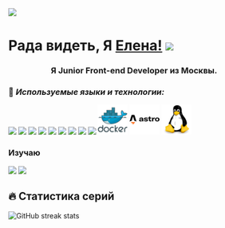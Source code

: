  <div id="header" >
  <img src="https://media.giphy.com/media/v1.Y2lkPTc5MGI3NjExZmZqaGllbHZxNTMxYzJnZm1qcm5jcmxhNzRlZ2VxN2lnaGljbTcxeiZlcD12MV9pbnRlcm5hbF9naWZfYnlfaWQmY3Q9Zw/L1R1tvI9svkIWwpVYr/giphy.gif" width="300"/>
</div>

<h1>Рада видеть, Я <a href="https://searchfilms.nomoredomains.rocks/" target="_blank">Елена!</a> 
<img src="https://github.com/blackcater/blackcater/raw/main/images/Hi.gif" height="32"/></h1>
<h3 align="center"> Я Junior Front-end Developer из Москвы.</h3>

### 🔨 ***Используемые языки и технологии:***
<div>
 <span> <img width='60px' src="https://cdn.jsdelivr.net/gh/devicons/devicon/icons/html5/html5-original-wordmark.svg" /> </span>
 <span> <img width='60px' src="https://cdn.jsdelivr.net/gh/devicons/devicon/icons/css3/css3-original-wordmark.svg" /> </span>
 <span> <img width='60px' src="https://cdn.jsdelivr.net/gh/devicons/devicon/icons/sass/sass-original.svg" />  </span>
 <span> <img width='60px' src="https://cdn.jsdelivr.net/gh/devicons/devicon/icons/javascript/javascript-original.svg" /> </span>
 <span> <img width='60px' src="https://cdn.jsdelivr.net/gh/devicons/devicon/icons/react/react-original-wordmark.svg"/> </span>
 <span> <img width='60px' src="https://cdn.jsdelivr.net/gh/devicons/devicon/icons/express/express-original-wordmark.svg" /> </span>
 <span> <img width='60px' src="https://cdn.jsdelivr.net/gh/devicons/devicon/icons/mongodb/mongodb-original-wordmark.svg" /> </span>
 <span>          </span>
 <span> <img width='60px' src="https://cdn.jsdelivr.net/gh/devicons/devicon/icons/git/git-original-wordmark.svg" /> </span>
 <span> <img width='60px' src="https://cdn.jsdelivr.net/gh/devicons/devicon/icons/webpack/webpack-original-wordmark.svg" /> </span>
 <span> <img width='60px' src="https://github.com/devicons/devicon/blob/master/icons/docker/docker-original-wordmark.svg" /> </span>
 <span> <img width='60px' src="https://github.com/devicons/devicon/blob/master/icons/astro/astro-original-wordmark.svg" /> </span>
 <span> <img width='60px' src="https://github.com/devicons/devicon/blob/master/icons/linux/linux-original.svg" /> </span>
</div>


### Изучаю
 <span> <img width='60px' src="https://cdn.jsdelivr.net/gh/devicons/devicon/icons/redux/redux-original.svg" /> </span>
 <span> <img width='60px' src="https://cdn.jsdelivr.net/gh/devicons/devicon/icons/typescript/typescript-plain.svg" /> </span>
 
<h2>🔥 Статистика серий </h2>

![GitHub streak stats](https://github-readme-streak-stats.herokuapp.com/?user=Milenium666) 
 
<!--
**Milenium666/Milenium666** is a ✨ _special_ ✨ repository because its `README.md` (this file) appears on your GitHub profile.

Here are some ideas to get you started:

- 🔭 I’m currently working on ...
- 🌱 I’m currently learning ...
- 👯 I’m looking to collaborate on ...
- 🤔 I’m looking for help with ...
- 💬 Ask me about ...
- 📫 How to reach me: ...
- 😄 Pronouns: ...
- ⚡ Fun fact: ...
-->
